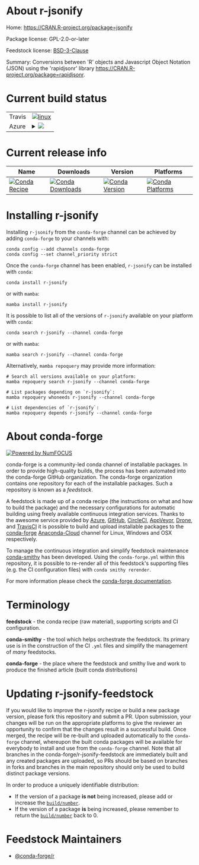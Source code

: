 About r-jsonify
===============

Home: https://CRAN.R-project.org/package=jsonify

Package license: GPL-2.0-or-later

Feedstock license: [BSD-3-Clause](https://github.com/conda-forge/r-jsonify-feedstock/blob/main/LICENSE.txt)

Summary: Conversions between 'R' objects and Javascript Object Notation (JSON) using the 'rapidjsonr' library <https://CRAN.R-project.org/package=rapidjsonr>.

Current build status
====================


<table><tr>
    <td>Travis</td>
    <td>
      <a href="https://app.travis-ci.com/conda-forge/r-jsonify-feedstock">
        <img alt="linux" src="https://img.shields.io/travis/com/conda-forge/r-jsonify-feedstock/main.svg?label=Linux">
      </a>
    </td>
  </tr>
    
  <tr>
    <td>Azure</td>
    <td>
      <details>
        <summary>
          <a href="https://dev.azure.com/conda-forge/feedstock-builds/_build/latest?definitionId=9444&branchName=main">
            <img src="https://dev.azure.com/conda-forge/feedstock-builds/_apis/build/status/r-jsonify-feedstock?branchName=main">
          </a>
        </summary>
        <table>
          <thead><tr><th>Variant</th><th>Status</th></tr></thead>
          <tbody><tr>
              <td>linux_64_r_base4.1</td>
              <td>
                <a href="https://dev.azure.com/conda-forge/feedstock-builds/_build/latest?definitionId=9444&branchName=main">
                  <img src="https://dev.azure.com/conda-forge/feedstock-builds/_apis/build/status/r-jsonify-feedstock?branchName=main&jobName=linux&configuration=linux_64_r_base4.1" alt="variant">
                </a>
              </td>
            </tr><tr>
              <td>linux_64_r_base4.2</td>
              <td>
                <a href="https://dev.azure.com/conda-forge/feedstock-builds/_build/latest?definitionId=9444&branchName=main">
                  <img src="https://dev.azure.com/conda-forge/feedstock-builds/_apis/build/status/r-jsonify-feedstock?branchName=main&jobName=linux&configuration=linux_64_r_base4.2" alt="variant">
                </a>
              </td>
            </tr><tr>
              <td>linux_aarch64_r_base4.1</td>
              <td>
                <a href="https://dev.azure.com/conda-forge/feedstock-builds/_build/latest?definitionId=9444&branchName=main">
                  <img src="https://dev.azure.com/conda-forge/feedstock-builds/_apis/build/status/r-jsonify-feedstock?branchName=main&jobName=linux&configuration=linux_aarch64_r_base4.1" alt="variant">
                </a>
              </td>
            </tr><tr>
              <td>linux_aarch64_r_base4.2</td>
              <td>
                <a href="https://dev.azure.com/conda-forge/feedstock-builds/_build/latest?definitionId=9444&branchName=main">
                  <img src="https://dev.azure.com/conda-forge/feedstock-builds/_apis/build/status/r-jsonify-feedstock?branchName=main&jobName=linux&configuration=linux_aarch64_r_base4.2" alt="variant">
                </a>
              </td>
            </tr><tr>
              <td>linux_ppc64le_r_base4.1</td>
              <td>
                <a href="https://dev.azure.com/conda-forge/feedstock-builds/_build/latest?definitionId=9444&branchName=main">
                  <img src="https://dev.azure.com/conda-forge/feedstock-builds/_apis/build/status/r-jsonify-feedstock?branchName=main&jobName=linux&configuration=linux_ppc64le_r_base4.1" alt="variant">
                </a>
              </td>
            </tr><tr>
              <td>linux_ppc64le_r_base4.2</td>
              <td>
                <a href="https://dev.azure.com/conda-forge/feedstock-builds/_build/latest?definitionId=9444&branchName=main">
                  <img src="https://dev.azure.com/conda-forge/feedstock-builds/_apis/build/status/r-jsonify-feedstock?branchName=main&jobName=linux&configuration=linux_ppc64le_r_base4.2" alt="variant">
                </a>
              </td>
            </tr><tr>
              <td>osx_64_r_base4.1</td>
              <td>
                <a href="https://dev.azure.com/conda-forge/feedstock-builds/_build/latest?definitionId=9444&branchName=main">
                  <img src="https://dev.azure.com/conda-forge/feedstock-builds/_apis/build/status/r-jsonify-feedstock?branchName=main&jobName=osx&configuration=osx_64_r_base4.1" alt="variant">
                </a>
              </td>
            </tr><tr>
              <td>osx_64_r_base4.2</td>
              <td>
                <a href="https://dev.azure.com/conda-forge/feedstock-builds/_build/latest?definitionId=9444&branchName=main">
                  <img src="https://dev.azure.com/conda-forge/feedstock-builds/_apis/build/status/r-jsonify-feedstock?branchName=main&jobName=osx&configuration=osx_64_r_base4.2" alt="variant">
                </a>
              </td>
            </tr><tr>
              <td>win_64</td>
              <td>
                <a href="https://dev.azure.com/conda-forge/feedstock-builds/_build/latest?definitionId=9444&branchName=main">
                  <img src="https://dev.azure.com/conda-forge/feedstock-builds/_apis/build/status/r-jsonify-feedstock?branchName=main&jobName=win&configuration=win_64_" alt="variant">
                </a>
              </td>
            </tr>
          </tbody>
        </table>
      </details>
    </td>
  </tr>
</table>

Current release info
====================

| Name | Downloads | Version | Platforms |
| --- | --- | --- | --- |
| [![Conda Recipe](https://img.shields.io/badge/recipe-r--jsonify-green.svg)](https://anaconda.org/conda-forge/r-jsonify) | [![Conda Downloads](https://img.shields.io/conda/dn/conda-forge/r-jsonify.svg)](https://anaconda.org/conda-forge/r-jsonify) | [![Conda Version](https://img.shields.io/conda/vn/conda-forge/r-jsonify.svg)](https://anaconda.org/conda-forge/r-jsonify) | [![Conda Platforms](https://img.shields.io/conda/pn/conda-forge/r-jsonify.svg)](https://anaconda.org/conda-forge/r-jsonify) |

Installing r-jsonify
====================

Installing `r-jsonify` from the `conda-forge` channel can be achieved by adding `conda-forge` to your channels with:

```
conda config --add channels conda-forge
conda config --set channel_priority strict
```

Once the `conda-forge` channel has been enabled, `r-jsonify` can be installed with `conda`:

```
conda install r-jsonify
```

or with `mamba`:

```
mamba install r-jsonify
```

It is possible to list all of the versions of `r-jsonify` available on your platform with `conda`:

```
conda search r-jsonify --channel conda-forge
```

or with `mamba`:

```
mamba search r-jsonify --channel conda-forge
```

Alternatively, `mamba repoquery` may provide more information:

```
# Search all versions available on your platform:
mamba repoquery search r-jsonify --channel conda-forge

# List packages depending on `r-jsonify`:
mamba repoquery whoneeds r-jsonify --channel conda-forge

# List dependencies of `r-jsonify`:
mamba repoquery depends r-jsonify --channel conda-forge
```


About conda-forge
=================

[![Powered by
NumFOCUS](https://img.shields.io/badge/powered%20by-NumFOCUS-orange.svg?style=flat&colorA=E1523D&colorB=007D8A)](https://numfocus.org)

conda-forge is a community-led conda channel of installable packages.
In order to provide high-quality builds, the process has been automated into the
conda-forge GitHub organization. The conda-forge organization contains one repository
for each of the installable packages. Such a repository is known as a *feedstock*.

A feedstock is made up of a conda recipe (the instructions on what and how to build
the package) and the necessary configurations for automatic building using freely
available continuous integration services. Thanks to the awesome service provided by
[Azure](https://azure.microsoft.com/en-us/services/devops/), [GitHub](https://github.com/),
[CircleCI](https://circleci.com/), [AppVeyor](https://www.appveyor.com/),
[Drone](https://cloud.drone.io/welcome), and [TravisCI](https://travis-ci.com/)
it is possible to build and upload installable packages to the
[conda-forge](https://anaconda.org/conda-forge) [Anaconda-Cloud](https://anaconda.org/)
channel for Linux, Windows and OSX respectively.

To manage the continuous integration and simplify feedstock maintenance
[conda-smithy](https://github.com/conda-forge/conda-smithy) has been developed.
Using the ``conda-forge.yml`` within this repository, it is possible to re-render all of
this feedstock's supporting files (e.g. the CI configuration files) with ``conda smithy rerender``.

For more information please check the [conda-forge documentation](https://conda-forge.org/docs/).

Terminology
===========

**feedstock** - the conda recipe (raw material), supporting scripts and CI configuration.

**conda-smithy** - the tool which helps orchestrate the feedstock.
                   Its primary use is in the construction of the CI ``.yml`` files
                   and simplify the management of *many* feedstocks.

**conda-forge** - the place where the feedstock and smithy live and work to
                  produce the finished article (built conda distributions)


Updating r-jsonify-feedstock
============================

If you would like to improve the r-jsonify recipe or build a new
package version, please fork this repository and submit a PR. Upon submission,
your changes will be run on the appropriate platforms to give the reviewer an
opportunity to confirm that the changes result in a successful build. Once
merged, the recipe will be re-built and uploaded automatically to the
`conda-forge` channel, whereupon the built conda packages will be available for
everybody to install and use from the `conda-forge` channel.
Note that all branches in the conda-forge/r-jsonify-feedstock are
immediately built and any created packages are uploaded, so PRs should be based
on branches in forks and branches in the main repository should only be used to
build distinct package versions.

In order to produce a uniquely identifiable distribution:
 * If the version of a package **is not** being increased, please add or increase
   the [``build/number``](https://docs.conda.io/projects/conda-build/en/latest/resources/define-metadata.html#build-number-and-string).
 * If the version of a package **is** being increased, please remember to return
   the [``build/number``](https://docs.conda.io/projects/conda-build/en/latest/resources/define-metadata.html#build-number-and-string)
   back to 0.

Feedstock Maintainers
=====================

* [@conda-forge/r](https://github.com/conda-forge/r/)

